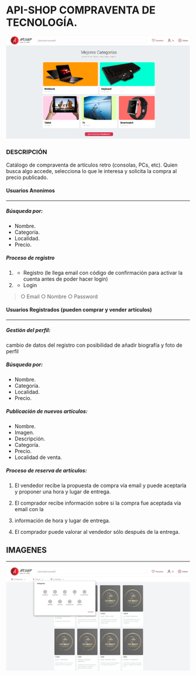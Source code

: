 #  API-SHOP COMPRAVENTA DE TECNOLOGÍA.

![Imagen del menu principal](./public/images/Main.png)

### DESCRIPCIÓN

Catálogo de compraventa de artículos retro (consolas, PCs, etc). Quien busca algo accede, selecciona lo que le interesa y solicita la compra al precio publicado.

#### Usuarios Anonimos
------------
##### Búsqueda por:
- Nombre.
- Categoría.
- Localidad.
- Precio.

##### Proceso de registro
1. -  Registro (le llega email con código de confirmación para activar la cuenta antes de poder hacer login)
2. - Login

> ○ Email ○ Nombre ○ Password


#### Usuarios Registrados (pueden comprar y vender artículos)
------------
##### Gestión del perfil:
cambio de datos del registro con posibilidad de añadir biografía y foto de perfil

##### Búsqueda por:
- Nombre.
- Categoría.
- Localidad.
- Precio.

##### Publicación de nuevos artículos:
- Nombre.
- Imagen.
- Descripción.
- Categoría.
- Precio.
- Localidad de venta.

##### Proceso de reserva de artículos:
1. El vendedor recibe la propuesta de compra vía email y puede aceptarla y proponer una  	  hora y lugar de entrega.

3. El comprador recibe información sobre si la compra fue aceptada vía email con la
4. información de hora y lugar de entrega.

6. El comprador puede valorar al vendedor sólo después de la entrega.

## IMAGENES
------------

![Imagen de los filtros](./public/images/filterProducts.png)







